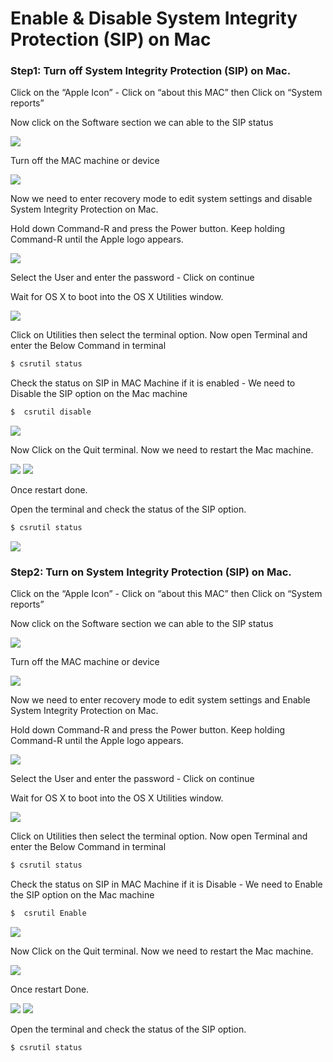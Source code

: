 # Enable & Disable System Integrity Protection (SIP) on Mac

### Step1:  Turn off System Integrity Protection (SIP) on Mac.

Click on the “Apple Icon” - Click on “about this MAC” then Click on “System reports”

Now click on the Software section we can able to the SIP status

<img src="https://i.ibb.co/rwYXYwM/image-0.png">

Turn off the MAC machine or device

<img src="https://i.ibb.co/n6852fH/image-1.png">

Now we need to enter recovery mode to edit system settings and disable System Integrity Protection on Mac. 

Hold down Command-R and press the Power button. Keep holding Command-R until the Apple logo appears.

<img src="https://i.ibb.co/nMtwsCW/image-2.png">

Select the User and enter the password - Click on continue 

 Wait for OS X to boot into the OS X Utilities window.
      
<img src="https://i.ibb.co/7VD3vVb/image-3.png">	  

Click on Utilities then select the terminal option. Now open Terminal and enter the  Below Command in terminal 

```bash
$ csrutil status
```

Check the status on SIP in MAC Machine if it is enabled - We need to Disable the SIP option on the Mac machine

```bash
$  csrutil disable
```       
	   
<img src="https://i.ibb.co/092mzBn/image-4.png">

Now Click on the Quit terminal. Now we need to restart the Mac machine.

<img src="https://i.ibb.co/Jn5qQpY/image-5.png">

<img src="https://prnt.sc/q-lhpNIXVwHw">

Once restart done. 


Open the terminal and check the status of the SIP option.

```bash
$ csrutil status
```

<img src="https://i.ibb.co/wr7qXyP/image-6.png">

### Step2:  Turn on System Integrity Protection (SIP) on Mac.

Click on the “Apple Icon” - Click on “about this MAC” then Click on “System reports”

Now click on the Software section we can able to the SIP status

<img src="https://i.ibb.co/RDDTLc6/image-7.png">

Turn off the MAC machine or device

<img src="https://i.ibb.co/n6852fH/image-1.png">

Now we need to enter recovery mode to edit system settings and Enable System Integrity Protection on Mac. 

Hold down Command-R and press the Power button. Keep holding Command-R until the Apple logo appears.

<img src="https://i.ibb.co/nMtwsCW/image-2.png">

Select the User and enter the password - Click on continue 

Wait for OS X to boot into the OS X Utilities window.
   
<img src="https://i.ibb.co/7VD3vVb/image-3.png">   

Click on Utilities then select the terminal option. Now open Terminal and enter the  Below Command in terminal 

```bash
$ csrutil status
```

Check the status on SIP in MAC Machine if it is Disable - We need to Enable the SIP option on the Mac machine

```bash
$  csrutil Enable
```
   
<img src="https://i.ibb.co/092mzBn/image-4.png">

Now Click on the Quit terminal. Now we need to restart the Mac machine.

<img src="https://i.ibb.co/Jn5qQpY/image-5.png">         

Once restart Done. 

<img src="https://i.ibb.co/rGwrzrf/image-13.png">

<img src="https://prnt.sc/q-lhpNIXVwHw">

Open the terminal and check the status of the SIP option.

```bash
$ csrutil status
```
